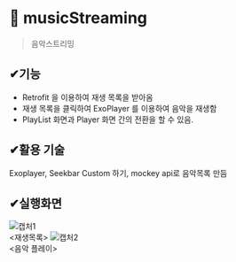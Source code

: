 # 📌 musicStreaming
> 음악스트리밍

## ✔기능
<ul>
  <li>Retrofit 을 이용하여 재생 목록을 받아옴  </li>
  <li>재생 목록을 클릭하여 ExoPlayer 를 이용하여 음악을 재생함 </li>
  <li>PlayList 화면과 Player 화면 간의 전환을 할 수 있음.</li>
</ul>

##  ✔활용 기술
Exoplayer, Seekbar Custom 하기, mockey api로 음악목록 만듬

## ✔실행화면
![캡처1](https://user-images.githubusercontent.com/76811495/155010929-5bb39b11-d073-4714-9bee-0ef03dca3845.PNG)
<br>
<재생목록>
![캡처2](https://user-images.githubusercontent.com/76811495/155010952-dceee93f-1f62-4037-97c8-7ef12d7428ec.PNG)
<br>
<음악 플레이>
